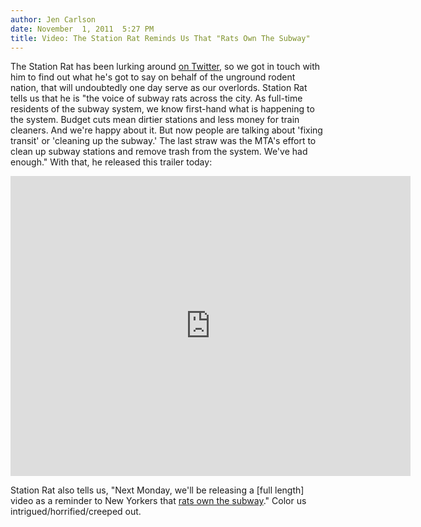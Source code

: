 ```yaml
---
author: Jen Carlson
date: November  1, 2011  5:27 PM
title: Video: The Station Rat Reminds Us That "Rats Own The Subway"
---
```


<p>The Station Rat has been lurking around <a href="https://web.archive.org/web/20111104183236/http://twitter.com/#!/stationrat">on Twitter</a>, so we got in touch with him to find out what he&apos;s got to say on behalf of the unground rodent nation, that will undoubtedly one day serve as our overlords. Station Rat tells us that he is &quot;the voice of subway rats across the city. As full-time residents of the subway system, we know first-hand what is happening to the system. Budget cuts mean dirtier stations and less money for train cleaners. And we&apos;re happy about it. But now people are talking about &apos;fixing transit&apos; or &apos;cleaning up the subway.&apos; The last straw was the MTA&apos;s effort to clean up subway stations and remove trash from the system. We&apos;ve had enough.&quot; With that, he released this trailer today:</p>

<p><iframe width="640" height="480" src="https://web.archive.org/web/20111104183236if_/http://www.youtube.com/embed/458Pr164aKE" frameborder="0" allowfullscreen></iframe></p>

<p>Station Rat also tells us, &quot;Next Monday, we&apos;ll be releasing a [full length] video as a reminder to New Yorkers that <a href="https://web.archive.org/web/20111104183236/http://gothamist.com/tags/ratdemic">rats own the subway</a>.&quot; Color us intrigued/horrified/creeped out.</p>
